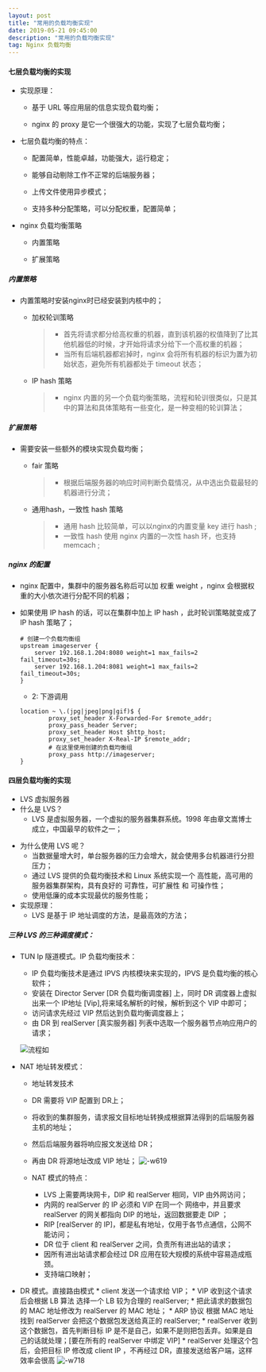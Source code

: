 ```yaml
---
layout: post
title: "常用的负载均衡实现"
date: 2019-05-21 09:45:00 
description: "常用的负载均衡实现"
tag: Nginx 负载均衡
--- 
```


####  七层负载均衡的实现
* 实现原理：
    - 基于 URL 等应用层的信息实现负载均衡；
     
    - nginx 的 proxy 是它一个很强大的功能，实现了七层负载均衡；
    
- 七层负载均衡的特点：
    - 配置简单，性能卓越，功能强大，运行稳定；
    
    - 能够自动剔除工作不正常的后端服务器；
    
    - 上传文件使用异步模式；
    
    - 支持多种分配策略，可以分配权重，配置简单；
- nginx 负载均衡策略
    - 内置策略
    
    - 扩展策略 

##### 内置策略
* 内置策略时安装nginx时已经安装到内核中的；
    - 加权轮训策略
    
        > - 首先将请求都分给高权重的机器，直到该机器的权值降到了比其他机器低的时候，才开始将请求分给下一个高权重的机器；
        > - 当所有后端机器都宕掉时，nginx 会将所有机器的标识为置为初始状态，避免所有机器都处于 timeout 状态；
    
    - IP hash 策略

        > - nginx 内置的另一个负载均衡策略，流程和轮训很类似，只是其中的算法和具体策略有一些变化，是一种变相的轮训算法；
        
##### 扩展策略
* 需要安装一些额外的模块实现负载均衡；
    - fair 策略

        >- 根据后端服务器的响应时间判断负载情况，从中选出负载最轻的机器进行分流；
    - 通用hash，一致性 hash 策略
        >- 通用 hash 比较简单，可以以nginx的内置变量 key 进行 hash ;
        >- 一致性 hash 使用 nginx 内置的一次性 hash 环，也支持 memcach ;
        
##### nginx 的配置    
* nginx 配置中，集群中的服务器名称后可以加 权重 weight ，nginx 会根据权重的大小依次进行分配不同的机器；

* 如果使用 IP hash 的话，可以在集群中加上 IP hash ，此时轮训策略就变成了 IP hash 策略了；

    ```nginx
    # 创建一个负载均衡组
    upstream imageserver {
        server 192.168.1.204:8080 weight=1 max_fails=2 fail_timeout=30s;
        server 192.168.1.204:8081 weight=1 max_fails=2 fail_timeout=30s;
    }
    ```
    * 2: 下游调用
    
    ```nginx
    location ~ \.(jpg|jpeg|png|gif)$ {
            proxy_set_header X-Forwarded-For $remote_addr;
            proxy_pass_header Server;
            proxy_set_header Host $http_host;
            proxy_set_header X-Real-IP $remote_addr;
            # 在这里使用创建的负载均衡组
            proxy_pass http://imageserver;
    }
    ```
    
#### 四层负载均衡的实现
* LVS 虚拟服务器
* 什么是 LVS？
    - LVS 是虚拟服务器，一个虚拟的服务器集群系统。1998 年由章文嵩博士成立，中国最早的软件之一；
- 为什么使用 LVS 呢？
    - 当数据量增大时，单台服务器的压力会增大，就会使用多台机器进行分担压力；
    -  通过 LVS 提供的负载均衡技术和 Linux 系统实现一个 高性能，高可用的服务器集群架构，具有良好的 可靠性，可扩展性 和 可操作性；
    -  使用低廉的成本实现最优的服务性能；
-  实现原理：
    - LVS 是基于 IP 地址调度的方法，是最高效的方法；
    
##### 三种 LVS 的三种调度模式：


* TUN Ip 隧道模式。IP 负载均衡技术：
    * IP 负载均衡技术是通过 IPVS 内核模块来实现的，IPVS 是负载均衡的核心软件；
    * 安装在 Director Server [DR 负载均衡调度器] 上，同时  DR 调度器上虚拟出来一个 IP地址 [Vip],将来域名解析的时候，解析到这个 VIP 中即可；
    * 访问请求先经过 VIP 然后达到负载均衡调度器上；
    * 由 DR 到 realServer [真实服务器] 列表中选取一个服务器节点响应用户的请求；

    ![流程如](https://upload-images.jianshu.io/upload_images/7303277-2121ead3a0ab29b2.png?imageMogr2/auto-orient/strip%7CimageView2/2/w/1240)  
* NAT 地址转发模式：
    * 地址转发技术
    * DR 需要将 VIP 配置到 DR上；
    * 将收到的集群服务，请求报文目标地址转换成根据算法得到的后端服务器主机的地址；
    * 然后后端服务器将响应报文发送给 DR；
    * 再由 DR 将源地址改成 VIP 地址；
    ![-w619](https://upload-images.jianshu.io/upload_images/7303277-3039abf8d598be14.png?imageMogr2/auto-orient/strip%7CimageView2/2/w/1240)
    
    * NAT 模式的特点：
        * LVS 上需要两块网卡，DIP 和 realServer 相同，VIP 由外网访问；
        * 内网的 realServer 的 IP 必须和 VIP 在同一个 网络中，并且要求 realServer 的网关都指向 DIP 的地址，返回数据要走 DIP ；
        * RIP [realServer 的 IP]，都是私有地址，仅用于各节点通信，公网不能访问；
        * DR 位于 client 和 realServer 之间，负责所有进出站的请求；
        * 因所有进出站请求都会经过 DR  应用在较大规模的系统中容易造成瓶颈。
        * 支持端口映射；
        
 * DR 模式。直接路由模式
        * client 发送一个请求给 VIP；
        * VIP 收到这个请求后会根据 LB 算法 选择一个 LB 较为合理的 realServer;
        * 把此请求的数据包的 MAC 地址修改为 realServer 的 MAC 地址；
        * ARP 协议 根据 MAC 地址 找到 realServer 会把这个数据包发送给真正的 realServer;
        * realServer 收到这个数据包，首先判断目标 IP 是不是自己，如果不是则把包丢弃。如果是自己的话就处理；[要在所有的 realServer 中绑定 VIP]
        * realServer 处理这个包后，会把目标 IP 修改成 client IP ，不再经过 DR，直接发送给客户端，这样效率会很高
        ![-w718](https://upload-images.jianshu.io/upload_images/7303277-4a44b3b37450da21.png?imageMogr2/auto-orient/strip%7CimageView2/2/w/1240)
 


